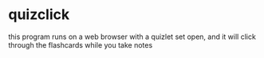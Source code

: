 # quizclick
this program runs on a web browser with a quizlet set open, and it will click through the flashcards while you take notes
